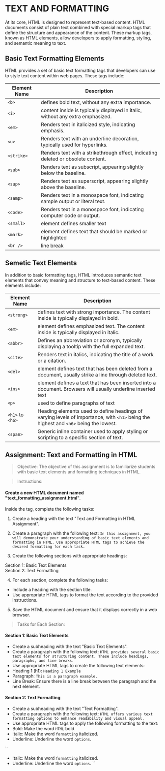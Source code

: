 # TEXT AND FORMATTING

At its core, HTML is designed to represent text-based content. HTML documents consist of plain text combined with special markup tags that define the structure and appearance of the content. These markup tags, known as HTML elements, allow developers to apply formatting, styling, and semantic meaning to text.

## Basic Text Formatting Elements

HTML provides a set of basic text formatting tags that developers can use to style text content within web pages. These tags include:

| Element Name | Description |
| ------------ | ----------- |
| `<b>`        | defines bold text, without any extra importance. |
| `<i>`        | content inside is typically displayed in italic, without any extra emphasized. |
| `<em>`       | Renders text in italicized style, indicating emphasis. |
| `<u>`        | Renders text with an underline decoration, typically used for hyperlinks. |
| `<strike>`   | Renders text with a strikethrough effect, indicating deleted or obsolete content. |
| `<sub>`      | Renders text as subscript, appearing slightly below the baseline. |
| `<sup>`      | Renders text as superscript, appearing slightly above the baseline. |
| `<samp>`     | Renders text in a monospace font, indicating sample output or literal text. |
| `<code>`     | Renders text in a monospace font, indicating computer code or output. |
| `<small>`    | element defines smaller text |
| `<mark>`     | element defines text that should be marked or highlighted |
| `<br />`     | line break | 

## Semetic Text Elements

In addition to basic formatting tags, HTML introduces semantic text elements that convey meaning and structure to text-based content. These elements include:

| Element Name | Description |
| ------------ | ----------- |
| `<strong>`       | defines text with strong importance. The content inside is typically displayed in bold. |
| `<em>`           | element defines emphasized text. The content inside is typically displayed in italic. |
| `<abbr>`         | Defines an abbreviation or acronym, typically displaying a tooltip with the full expanded text. |
| `<cite>`         | Renders text in italics, indicating the title of a work or a citation. |
| `<del>`          | element defines text that has been deleted from a document, usually strike a line through deleted text. |
| `<ins>`          | element defines a text that has been inserted into a document. Browsers will usually underline inserted text |
| `<p>`            | used to define paragraphs of text |
| `<h1>` to `<h6>` | Heading elements used to define headings of varying levels of importance, with `<h1>` being the highest and `<h6>` being the lowest. |
| `<span>`         | Generic inline container used to apply styling or scripting to a specific section of text. |

## Assignment: Text and Formatting in HTML

> Objective:
The objective of this assignment is to familiarize students with basic text elements and formatting techniques in HTML.

> Instructions:

#### Create a new HTML document named "text_formatting_assignment.html".

Inside the <body> tag, complete the following tasks:

1. Create a heading with the text "Text and Formatting in HTML Assignment".
2. Create a paragraph with the following text:
`In this assignment, you will demonstrate your understanding of basic text elements and formatting in HTML. Use appropriate HTML tags to achieve the desired formatting for each task.`

3. Create the following sections with appropriate headings:

Section 1: Basic Text Elements <br>
Section 2: Text Formatting <br>

4. For each section, complete the following tasks:
- Include a heading with the section title.
- Use appropriate HTML tags to format the text according to the provided instructions.

5. Save the HTML document and ensure that it displays correctly in a web browser.

> Tasks for Each Section:

#### Section 1: Basic Text Elements

- Create a subheading with the text "Basic Text Elements".
- Create a paragraph with the following text:
`HTML provides several basic text elements for structuring content. These include headings, paragraphs, and line breaks.`
- Use appropriate HTML tags to create the following text elements:
- Heading 1 (h1): `Heading 1 Example`
- Paragraph: `This is a paragraph example.`
- Line Break: Ensure there is a line break between the paragraph and the next element.

#### Section 2: Text Formatting

- Create a subheading with the text "Text Formatting".
- Create a paragraph with the following text:
`HTML offers various text formatting options to enhance readability and visual appeal.`
- Use appropriate HTML tags to apply the following formatting to the text:
- Bold: Make the word `HTML` bold.
- Italic: Make the word `formatting` italicized.
- Underline: Underline the word `options`.

``
- Italic: Make the word `formatting` italicized.
- Underline: Underline the word `options`.
``